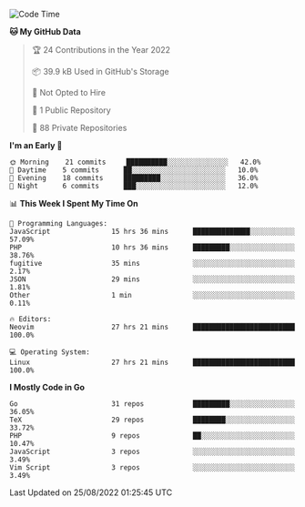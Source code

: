
<!--START_SECTION:waka-->
![Code Time](http://img.shields.io/badge/Code%20Time-2%2C443%20hrs%2013%20mins-blue)

**🐱 My GitHub Data** 

> 🏆 24 Contributions in the Year 2022
 > 
> 📦 39.9 kB Used in GitHub's Storage 
 > 
> 🚫 Not Opted to Hire
 > 
> 📜 1 Public Repository 
 > 
> 🔑 88 Private Repositories  
 > 
**I'm an Early 🐤** 

```text
🌞 Morning    21 commits     ██████████░░░░░░░░░░░░░░░   42.0% 
🌆 Daytime    5 commits      ██░░░░░░░░░░░░░░░░░░░░░░░   10.0% 
🌃 Evening    18 commits     █████████░░░░░░░░░░░░░░░░   36.0% 
🌙 Night      6 commits      ███░░░░░░░░░░░░░░░░░░░░░░   12.0%

```


📊 **This Week I Spent My Time On** 

```text
💬 Programming Languages: 
JavaScript               15 hrs 36 mins      ██████████████░░░░░░░░░░░   57.09% 
PHP                      10 hrs 36 mins      █████████░░░░░░░░░░░░░░░░   38.76% 
fugitive                 35 mins             ░░░░░░░░░░░░░░░░░░░░░░░░░   2.17% 
JSON                     29 mins             ░░░░░░░░░░░░░░░░░░░░░░░░░   1.81% 
Other                    1 min               ░░░░░░░░░░░░░░░░░░░░░░░░░   0.11%

🔥 Editors: 
Neovim                   27 hrs 21 mins      █████████████████████████   100.0%

💻 Operating System: 
Linux                    27 hrs 21 mins      █████████████████████████   100.0%

```

**I Mostly Code in Go** 

```text
Go                       31 repos            █████████░░░░░░░░░░░░░░░░   36.05% 
TeX                      29 repos            ████████░░░░░░░░░░░░░░░░░   33.72% 
PHP                      9 repos             ██░░░░░░░░░░░░░░░░░░░░░░░   10.47% 
JavaScript               3 repos             ░░░░░░░░░░░░░░░░░░░░░░░░░   3.49% 
Vim Script               3 repos             ░░░░░░░░░░░░░░░░░░░░░░░░░   3.49%

```



 Last Updated on 25/08/2022 01:25:45 UTC
<!--END_SECTION:waka-->

